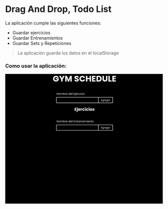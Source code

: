 # Drag And Drop, Todo List

La aplicación cumple las siguientes funciones:

- Guardar ejercicios
- Guardar Entrenamientos
- Guardar Sets y Repeticiones

> La aplicación guarda los datos en el localStorage

### Como usar la aplicación:

<img src="./tutorial.gif" alt="tutorial">
